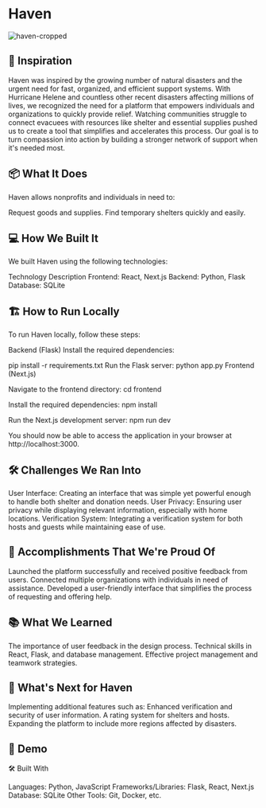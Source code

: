 # Haven
![haven-cropped](https://github.com/user-attachments/assets/6c6a670f-ea25-41b0-9572-8eb59cb171a9)

## 🌟 Inspiration

Haven was inspired by the growing number of natural disasters and the urgent need for fast, organized, and efficient support systems. With Hurricane Helene and countless other recent disasters affecting millions of lives, we recognized the need for a platform that empowers individuals and organizations to quickly provide relief. Watching communities struggle to connect evacuees with resources like shelter and essential supplies pushed us to create a tool that simplifies and accelerates this process. Our goal is to turn compassion into action by building a stronger network of support when it's needed most.

## 📦 What It Does

Haven allows nonprofits and individuals in need to:

Request goods and supplies.
Find temporary shelters quickly and easily.

## 💻 How We Built It

We built Haven using the following technologies:

Technology	Description
Frontend:    React, Next.js
Backend:    Python, Flask
Database:    SQLite

## 🏗️ How to Run Locally

To run Haven locally, follow these steps:

Backend (Flask)
Install the required dependencies:

pip install -r requirements.txt
Run the Flask server:
python app.py
Frontend (Next.js)

Navigate to the frontend directory:
cd frontend

Install the required dependencies:
npm install

Run the Next.js development server:
npm run dev

You should now be able to access the application in your browser at http://localhost:3000.

## 🛠️ Challenges We Ran Into

User Interface: Creating an interface that was simple yet powerful enough to handle both shelter and donation needs.
User Privacy: Ensuring user privacy while displaying relevant information, especially with home locations.
Verification System: Integrating a verification system for both hosts and guests while maintaining ease of use.
## 🎉 Accomplishments That We're Proud Of

Launched the platform successfully and received positive feedback from users.
Connected multiple organizations with individuals in need of assistance.
Developed a user-friendly interface that simplifies the process of requesting and offering help.

## 📚 What We Learned

The importance of user feedback in the design process.
Technical skills in React, Flask, and database management.
Effective project management and teamwork strategies.

## 🔮 What's Next for Haven

Implementing additional features such as:
Enhanced verification and security of user information.
A rating system for shelters and hosts.
Expanding the platform to include more regions affected by disasters.

## 📸 Demo

🛠️ Built With

Languages: Python, JavaScript
Frameworks/Libraries: Flask, React, Next.js
Database: SQLite
Other Tools: Git, Docker, etc.
